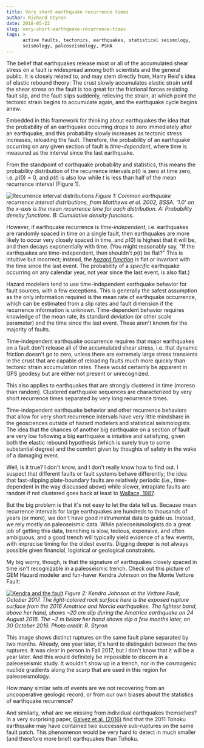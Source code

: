 ```yaml
---
title: Very short earthquake recurrence times
author: Richard Styron
date: 2018-05-22
slug: very-short-earthquake-recurrence-times
tags: >
      active faults, tectonics, earthquakes, statistical seismology, 
      seismology, paleoseismology, PSHA
---
```


The belief that earthquakes release most or all of the accumulated shear stress 
on a fault is widespread among both scientists and the general public. It is 
closely related to, and may stem directly from, Harry Reid's idea of elastic 
rebound theory: The crust slowly accumulates elastic strain until the shear 
stress on the fault is too great for the frictional forces resisting fault 
slip, and the fault slips suddenly, relieving the strain, at which point
the tectonic strain begins to accumulate again, and the earthquake cycle begins 
anew.

Embedded in this framework for thinking about earthquakes the idea that the 
probability of an earthquake occurring drops to zero immediately after an 
earthquake, and this probability slowly increases as tectonic stress increases, 
reloading the fault. Therefore, the probability of an earthquake occurring on 
any given section of fault is *time-dependent*, where time is measured as the 
interval since the last earthquake.

From the standpoint of earthquake probability and statistics, this means the 
probability distribution of the recurrence intervals $p(t)$ is zero at time 
zero, i.e. $p(0) = 0$, and $p(t)$ is also low while $t$ is less than half of 
the mean recurrence interval (Figure 1). 

![Recurrence interval 
distributions]({filename}/images/2018/matthews_recurrence.png)
*Figure 1: Common earthquake recurrence interval distributions, from Matthews 
et al. 2002, BSSA. '1.0' on the x-axis is the mean recurrence time for each 
distribution. A: Probability density functions. 
B: Cumulative density functions.*

However, if earthquake recurrence is *time-independent*, i.e. earthquakes are 
randomly spaced in time on a single fault, then earthquakes are more likely to 
occur very closely spaced in time, and $p(0)$ is highest that it will be, and 
then decays exponentially with time. (You might reasonably say, "If the 
earthquakes are time-independent, then shouldn't $p(t)$ be flat?" This is 
intuitive but incorrect; instead, the [*hazard 
function*](https://en.wikipedia.org/wiki/Survival_analysis#Hazard_function_and_cumulative_hazard_function) 
is flat or invariant with the time since the last event. The probability of a 
*specific* earthquake occurring on any calendar year, not year since the last 
event, is also flat.)

Hazard modelers tend to use time-independent earthquake behavior for fault 
sources, with a few exceptions. This is generally the safest assumption as the 
only information required is the mean rate of earthquake occurrence, which can 
be estimated from a slip rates and fault dimension if the recurrence 
information is unknown. Time-dependent behavior requires knowledge of the mean 
rate, its standard deviation (or other scale parameter) and the time since the 
last event. These aren't known for the majority of faults.

Time-independent earthquake occurrence requires that major earthquakes on a 
fault don't release all of the accumulated shear stress, i.e. that dynamic 
friction doesn't go to zero, unless there are extremely large stress transients 
in the crust that are capable of reloading faults much more quickly than 
tectonic strain accumulation rates. These would certainly be apparent in GPS 
geodesy but are either not present or unrecognized.

This also applies to earthquakes that are strongly clustered in time (moreso 
than random). Clustered earthquake sequences are characterized by very short 
recurrence times separated by very long recurrence times.

Time-independent earthquake behavior and other recurrence behaviors that allow 
for very short recurrence intervals have very little mindshare in the 
geosciences outside of hazard modelers and statistical seismologists. The idea 
that the chances of another big earthquake on a section of fault are very low 
following a big earthquake is intuitive and satisfying, given both the elastic 
rebound hypothesis (which is surely true to some substantial degree) and the 
comfort given by thoughts of safety in the wake of a damaging event.

Well, is it true? I don't know, and I don't really know how to find out. I 
suspect that different faults or fault systems behave differently; the idea 
that fast-slipping plate-boundary faults are relatively periodic (i.e., 
time-dependent in the way discussed above) while slower, intraplate faults are 
random if not clustered goes back at least to [Wallace, 
1987](https://pubs.geoscienceworld.org/ssa/bssa/article-abstract/77/3/868/118957).

But the big problem is that it's not easy to let the data tell us. Because mean 
recurrence intervals for large earthquakes are hundreds to thousands of years 
(or more), we don't have good instrumental data to guide us. Instead, we rely 
mostly on paleoseismic data. While paleoseismologists do a great job of getting 
this data, trenching is slow, tedious, expensive, and often ambiguous, and a 
good trench will typically yield evidence of a few events, with imprecise 
timing for the oldest events. Digging deeper is not always possible given 
financial, logistical or geological constraints.

My big worry, though, is that the signature of earthquakes closely spaced in 
time isn't recognizable in a paleoseismic trench. Check out this picture of GEM 
Hazard modeler and fun-haver Kendra Johnson on the Monte Vettore Fault:

[![Kendra and the 
fault]({filename}/images/2018/kendra_vettore.jpg)]({filename}/images/2018/kendra_vettore.jpg)
*Figure 2: Kendra Johnson at the Vettore Fault, October 2017. The light-colored 
rock surface here is the exposed rupture surface from the 2016 Amatrice and 
Norcia earthquakes. The lightest band, above her hand, shows ~20 cm slip during 
the Amatrice earthquake on 24 August 2016. The ~2 m below her hand shows slip a 
few months later, on 30 October 2016. Photo credit: R. Styron*

This image shows distinct ruptures on the same fault plane separated by two 
months. Already, one year later, it's hard to distinguish between the two 
ruptures. It was clear in person in Fall 2017, but I don't know that it will be 
a year later. And this would definitely be impossible to discern in a 
paleoeseismic study. It wouldn't show up in a trench, nor in the cosmogenic 
nuclide gradients along the scarp that are used in this region for 
paleoseismology.

How many similar sets of events are we not recovering from an uncooperative 
geologic record, or from our own biases about the statistics of earthquake 
recurrence?

And similarly, what are we missing from individual earthquakes themselves? In a 
very surprising paper, [Galvez et al. 
(2016)](https://authors.library.caltech.edu/68787/1/BSSA819-831.pdf) find that 
the 2011 Tohoku earthquake may have contained two successive sub-ruptures on 
the same fault patch. This phenomenon would be very hard to detect in much 
smaller (and therefore more brief) earthquakes than Tohoku.
